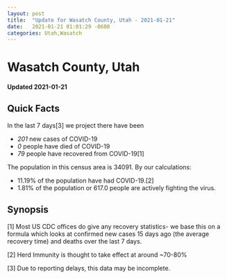 ```yaml
---
layout: post
title:  "Update for Wasatch County, Utah - 2021-01-21"
date:   2021-01-21 01:01:29 -0600
categories: Utah,Wasatch
---
```


# Wasatch County, Utah
#### Updated 2021-01-21

## Quick Facts

In the last 7 days[3] we project there have been
- *201* new cases of COVID-19
- *0* people have died of COVID-19
- *79* people have recovered from COVID-19[1]

The population in this census area is 34091. By our calculations:
- 11.19% of the population have had COVID-19.[2]
- 1.81% of the population or 617.0 people are actively fighting the virus.

## Synopsis




[1] Most US CDC offices do give any recovery statistics- we base this on a formula which looks at confirmed new cases
15 days ago (the average recovery time) and deaths over the last 7 days.

[2] Herd Immunity is thought to take effect at around ~70-80%

[3] Due to reporting delays, this data may be incomplete.
 
    
